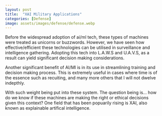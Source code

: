 ```yaml
---
layout: post
title:  "XAI Military Applications"
categories: [Defense]
image: assets/images/defense/defense.webp
---
```

Before the widespread adoption of ai/ml tech, these types of machines were treated as unicorns or buzzwords.
However, we have seen how effective/efficient these technologies can be utilised in surveillance and intelligence gathering.
Adopting this tech into L.A.W.S and U.A.V.S, as a result can yield significant decision making considerations.

Another significant benefit of AI/Ml is in its use in streamlining training and decision making process. This is extremely useful 
in cases where time is of the essence such as recuiting, and many more others that I will not dwelve indepthly. 

With such weight being put into these system. The question being is... how do we know if these machines are making the right or ethical decisions given this context?
One field that has been popuarily rising is XAI, also known as explainable artifical intelligence. 

